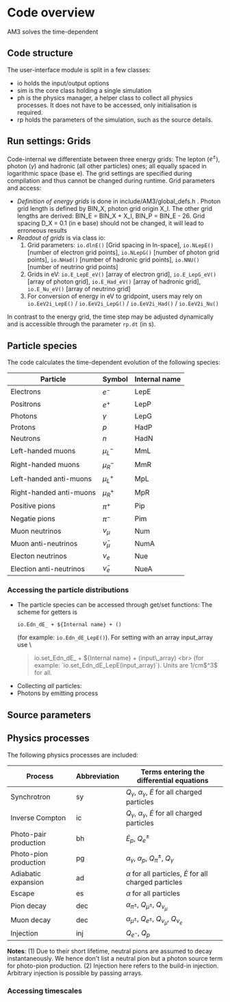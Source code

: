 # Code overview

AM3 solves the time-dependent 

## Code structure

The user-interface module is split in a few classes:
  * io holds the input/output options
  * sim is the core class holding a single simulation
  * ph is the physics manager, a helper class to collect all physics processes. It does not have to be accessed, only initialisation is required.
  * rp holds the parameters of the simulation, such as the source details.

## Run settings: Grids

Code-internal we differentiate between three energy grids: The lepton ($e^\pm$), photon ($\gamma$) and hadronic (all other particles) ones; all equally spaced in logarithmic space (base e). The grid settings are specified during compilation and thus cannot be changed during runtime. 
Grid parameters and access:
* *Definition of energy grids* is done in include/AM3/global_defs.h .
    Photon grid length is defined by BIN_X, photon grid origin X_I. The other grid lengths are derived: BIN_E = BIN_X + X_I, BIN_P = BIN_E - 26. Grid spacing D_X = 0.1 (in e base) should not be changed, it will lead to erroneous results
* *Readout of grids* is via class io:
    1. Grid parameters: `io.dlnE()` [Grid spacing in ln-space], `io.NLepE()` [number of electron grid points], `io.NLepG()` [number of photon grid points], `io.NHad()` [number of hadronic grid points], `io.NNU()` [number of neutrino grid points] 
    2. Grids in eV: `io.E_LepE_eV()` [array of electron grid], `io.E_LepG_eV()` [array of photon grid], `io.E_Had_eV()` [array of hadronic grid], `io.E_Nu_eV()` [array of neutrino grid]
    3. For conversion of energy in eV to gridpoint, users may rely on `io.EeV2i_LepE()` / `io.EeV2i_LepG()` / `io.EeV2i_Had()` / `io.EeV2i_Nu()`

In contrast to the energy grid, the time step may be adjusted dynamically and is accessible through the parameter `rp.dt` (in s). 

## Particle species

The code calculates the time-dependent evolution of the following species:

|Particle                   |Symbol             |Internal name  |
| -------------             | ---------         | -----------   |
| Electrons                 | $e^-$             | LepE          |
| Positrons                 | $e^+$             | LepP          |
| Photons                   | $\gamma$          | LepG          |
| Protons                   | $p$               | HadP          |
| Neutrons                  | $n$               | HadN          |
| Left-handed muons         | $\mu^-_L$         | MmL           |
| Right-handed muons        | $\mu^-_R$         | MmR           |
| Left-handed anti-muons    | $\mu^+_L$         | MpL           |
| Right-handed anti-muons   | $\mu^+_R$         | MpR           |
| Positive pions            | $\pi^+$           | Pip           |
| Negatie pions             | $\pi^-$           | Pim           |
| Muon neutrinos            | $\nu_\mu$         | Num           |
| Muon anti-neutrinos       | $\bar{\nu}_\mu$   | NumA          |
| Electon neutrinos         | $\nu_e$           | Nue           |
| Election anti-neutrinos   | $\bar{\nu}_e$     | NueA          |

### Accessing the particle distributions

* The particle species can be accessed through get/set functions: 
    The scheme for getters is 
    ````
    io.Edn_dE_ + ${Internal name} + () 
    ````
    (for example: `io.Edn_dE_LepE()`). For setting with an array input_array use  \
    > io.set_Edn\_dE\_ + ${Internal name} + (input\_array)  <br> 
    (for example: `io.set_Edn_dE_LepE(input_array)`). 
    Units are 1/cm$^3$ for all.
* Collecting *all* particles: 
* Photons by emitting process

## Source parameters



## Physics processes

The following physics processes are included: 

|Process                |Abbreviation   | Terms entering the differential equations                         |
|--------               | ------------  | ------------------------------                                    |   
|Synchrotron            | sy            | $Q_\gamma$, $\alpha_\gamma$, $\dot{E}$ for all charged particles  |
|Inverse Compton        | ic            | $Q_\gamma$, $\alpha_\gamma$, $\dot{E}$ for all charged particles  |
|Photo-pair production  | bh            | $\dot{E}_p$, $Q_e^{\pm}$                                          |
|Photo-pion production  | pg            | $\alpha_{\gamma}$, $\alpha_p$, $Q_\pi^{\pm}$, $Q_\gamma$          |
|Adiabatic expansion    | ad            | $\alpha$ for all particles, $\dot{E}$ for all charged particles  |
|Escape                 | es            | $\alpha$ for all particles                                       |
|Pion decay             | dec           | $\alpha_{\pi^\pm}$, $Q_{\mu^\pm}$, $Q_{\nu_\mu}$                  |
|Muon decay             | dec           | $\alpha_{\mu^\pm}$, $Q_{e^\pm}$, $Q_{\nu_\mu}$, $Q_{\nu_e}$       |
|Injection              | inj           | $Q_{e^{-}}$, $Q_p$                                                |

**Notes**: (1) Due to their short lifetime, neutral pions are assumed to decay instantaneously. We hence don't list a neutral pion but a photon source term for photo-pion production. (2) Injection here refers to the build-in injection. Arbitrary injection is possible by passing arrays. 

### Accessing timescales
